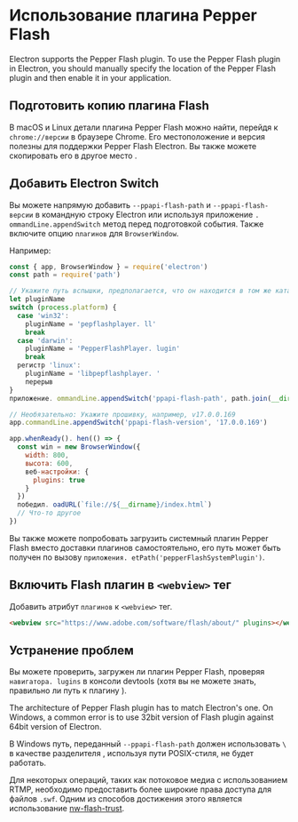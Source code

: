 # Использование плагина Pepper Flash

Electron supports the Pepper Flash plugin. To use the Pepper Flash plugin in Electron, you should manually specify the location of the Pepper Flash plugin and then enable it in your application.

## Подготовить копию плагина Flash

В macOS и Linux детали плагина Pepper Flash можно найти, перейдя к `chrome://версии` в браузере Chrome. Его местоположение и версия полезны для поддержки Pepper Flash Electron. Вы также можете скопировать его в другое место .

## Добавить Electron Switch

Вы можете напрямую добавить `--ppapi-flash-path` и `--ppapi-flash-версии` в командную строку Electron или используя приложение `. ommandLine.appendSwitch` метод перед подготовкой события. Также включите опцию `плагинов` для `BrowserWindow`.

Например:

```javascript
const { app, BrowserWindow } = require('electron')
const path = require('path')

// Укажите путь вспышки, предполагается, что он находится в том же каталоге с главным каталогом. s.
let pluginName
switch (process.platform) {
  case 'win32':
    pluginName = 'pepflashplayer. ll'
    break
  case 'darwin':
    pluginName = 'PepperFlashPlayer. lugin'
    break
  регистр 'linux':
    pluginName = 'libpepflashplayer. '
    перерыв
}
приложение. ommandLine.appendSwitch('ppapi-flash-path', path.join(__dirname, pluginName))

// Необязательно: Укажите прошивку, например, v17.0.0.169
app.commandLine.appendSwitch('ppapi-flash-version', '17.0.0.169')

app.whenReady(). hen(() => {
  const win = new BrowserWindow({
    width: 800,
    высота: 600,
    веб-настройки: {
      plugins: true
    }
  })
  победил. oadURL(`file://${__dirname}/index.html`)
  // Что-то другое
})
```

Вы также можете попробовать загрузить системный плагин Pepper Flash вместо доставки плагинов самостоятельно, его путь может быть получен по вызову `приложения. etPath('pepperFlashSystemPlugin')`.

## Включить Flash плагин в `<webview>` тег

Добавить атрибут `плагинов` к `<webview>` тег.

```html
<webview src="https://www.adobe.com/software/flash/about/" plugins></webview>
```

## Устранение проблем

Вы можете проверить, загружен ли плагин Pepper Flash, проверяя `навигатора. lugins` в консоли devtools (хотя вы не можете знать, правильно ли путь к плагину ).

The architecture of Pepper Flash plugin has to match Electron's one. On Windows, a common error is to use 32bit version of Flash plugin against 64bit version of Electron.

В Windows путь, переданный `--ppapi-flash-path` должен использовать `\` в качестве разделителя , используя пути POSIX-стиля, не будет работать.

Для некоторых операций, таких как потоковое медиа с использованием RTMP, необходимо предоставить более широкие права доступа для файлов `.swf`. Одним из способов достижения этого является использование [nw-flash-trust](https://github.com/szwacz/nw-flash-trust).
